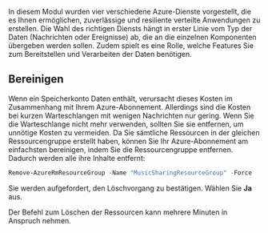 In diesem Modul wurden vier verschiedene Azure-Dienste vorgestellt, die es Ihnen ermöglichen, zuverlässige und resiliente verteilte Anwendungen zu erstellen. Die Wahl des richtigen Diensts hängt in erster Linie vom Typ der Daten (Nachrichten oder Ereignisse) ab, die an die einzelnen Komponenten übergeben werden sollen. Zudem spielt es eine Rolle, welche Features Sie zum Bereitstellen und Verarbeiten der Daten benötigen.

## <a name="clean-up"></a>Bereinigen
<!---TODO: Update for sandbox?--->

Wenn ein Speicherkonto Daten enthält, verursacht dieses Kosten im Zusammenhang mit Ihrem Azure-Abonnement. Allerdings sind die Kosten bei kurzen Warteschlangen mit wenigen Nachrichten nur gering. Wenn Sie die Warteschlange nicht mehr verwenden, sollten Sie sie entfernen, um unnötige Kosten zu vermeiden. Da Sie sämtliche Ressourcen in der gleichen Ressourcengruppe erstellt haben, können Sie Ihr Azure-Abonnement am einfachsten bereinigen, indem Sie die Ressourcengruppe entfernen. Dadurch werden alle ihre Inhalte entfernt:

```powershell
Remove-AzureRmResourceGroup -Name "MusicSharingResourceGroup" -Force
```

Sie werden aufgefordert, den Löschvorgang zu bestätigen. Wählen Sie **Ja** aus.

Der Befehl zum Löschen der Ressourcen kann mehrere Minuten in Anspruch nehmen.
